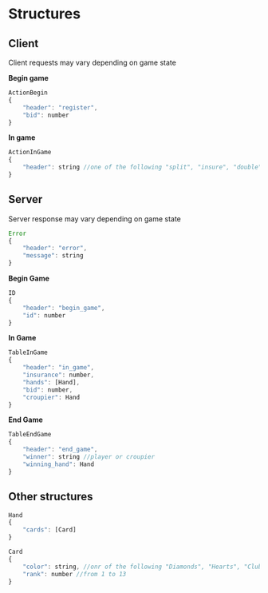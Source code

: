 # Structures
## Client
Client requests may vary depending on game state

**Begin game**
```javascript
ActionBegin
{
    "header": "register",
    "bid": number
}
```
**In game**
```javascript
ActionInGame
{
    "header": string //one of the following "split", "insure", "double", "take", "pass"
}
```

## Server
Server response may vary depending on game state

```javascript
Error
{
    "header": "error",
    "message": string
}
```
**Begin Game**
```javascript
ID
{
    "header": "begin_game",
    "id": number
}
```
**In Game**
```javascript
TableInGame
{
    "header": "in_game",
    "insurance": number,
    "hands": [Hand],
    "bid": number,
    "croupier": Hand
}
```
**End Game**
```javascript
TableEndGame
{
    "header": "end_game",
    "winner": string //player or croupier
    "winning_hand": Hand
}
```


## Other structures
```javascript
Hand
{
    "cards": [Card]
}
```
```javascript
Card
{
    "color": string, //onr of the following "Diamonds", "Hearts", "Clubs", "Spades"
    "rank": number //from 1 to 13
}
```